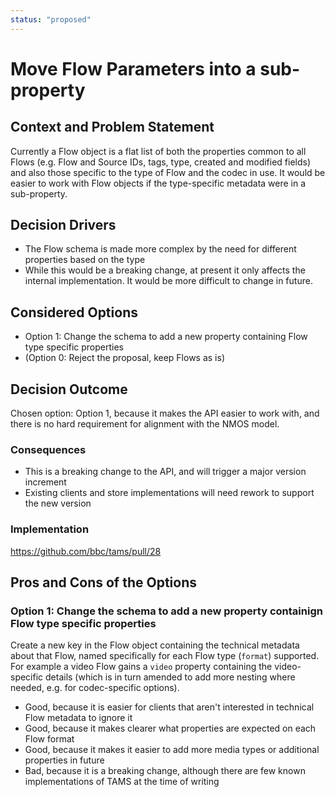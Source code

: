 ```yaml
---
status: "proposed"
---
```

# Move Flow Parameters into a sub-property

## Context and Problem Statement

Currently a Flow object is a flat list of both the properties common to all Flows (e.g. Flow and Source IDs, tags, type, created and modified fields) and also those specific to the type of Flow and the codec in use.
It would be easier to work with Flow objects if the type-specific metadata were in a sub-property.

## Decision Drivers

* The Flow schema is made more complex by the need for different properties based on the type
* While this would be a breaking change, at present it only affects the internal implementation.
  It would be more difficult to change in future.

## Considered Options

* Option 1: Change the schema to add a new property containing Flow type specific properties
* (Option 0: Reject the proposal, keep Flows as is)

## Decision Outcome

Chosen option: Option 1, because it makes the API easier to work with, and there is no hard requirement for alignment with the NMOS model.

### Consequences

* This is a breaking change to the API, and will trigger a major version increment
* Existing clients and store implementations will need rework to support the new version

### Implementation

<https://github.com/bbc/tams/pull/28>

## Pros and Cons of the Options

### Option 1: Change the schema to add a new property containign Flow type specific properties

Create a new key in the Flow object containing the technical metadata about that Flow, named specifically for each Flow type (`format`) supported.
For example a video Flow gains a `video` property containing the video-specific details (which is in turn amended to add more nesting where needed, e.g. for codec-specific options).

* Good, because it is easier for clients that aren't interested in technical Flow metadata to ignore it
* Good, because it makes clearer what properties are expected on each Flow format
* Good, because it makes it easier to add more media types or additional properties in future
* Bad, because it is a breaking change, although there are few known implementations of TAMS at the time of writing
